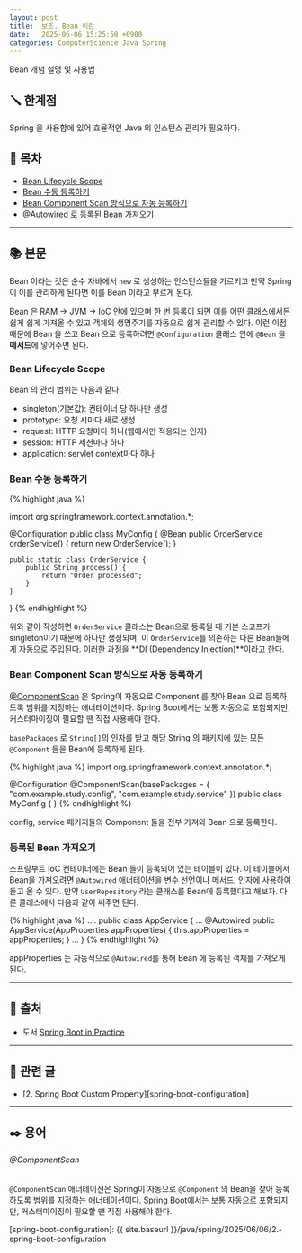 ```yaml
---
layout: post
title:  보조. Bean 이란
date:   2025-06-06 15:25:50 +0900
categories: ComputerScience Java Spring
---
```

<!--more-->
Bean 개념 설명 및 사용법

## 🪛 한계점

Spring 을 사용함에 있어 효율적인 Java 의 인스턴스 관리가 필요하다.

## 📂 목차
- [Bean Lifecycle Scope](#bean-lifecycle-scope)
- [Bean 수동 등록하기](#bean-수동-등록하기)
- [Bean Component Scan 방식으로 자동 등록하기](#bean-component-scan-방식으로-자동-등록하기)
- [@Autowired 로 등록된 Bean 가져오기](#등록된-bean-가져오기)

---

## 📚 본문

Bean 이라는 것은 순수 자바에서 `new` 로 생성하는 인스턴스들을 가르키고 만약 Spring 이 이를 관리하게 된다면 이를 Bean 이라고 부르게 된다.

Bean 은 RAM -> JVM -> IoC 안에 있으며 한 번 등록이 되면 이를 어떤 클래스에서든 쉽게 쉽게 가져올 수 있고 객체의 생명주기를 자동으로 쉽게 관리할 수 있다. 이런 이점 때문에 Bean 을 쓰고 Bean 으로 등록하려면 `@Configuration` 클래스 안에 `@Bean` 을 **메서드**에 넣어주면 된다.

### Bean Lifecycle Scope

Bean 의 관리 범위는 다음과 같다.
- singleton(기본값): 컨테이너 당 하나만 생성
- prototype: 요청 시마다 새로 생성
- request: HTTP 요청마다 하나(웹에서만 적용되는 인자)
- session: HTTP 세션마다 하나
- application: servlet context마다 하나

### Bean 수동 등록하기
{% highlight java %}

import org.springframework.context.annotation.*;

@Configuration
public class MyConfig {
    @Bean
    public OrderService orderService() {
        return new OrderService();
    }

    public static class OrderService {
        public String process() {
            return "Order processed";
        }
    }
}
{% endhighlight %}

위와 같이 작성하면 `OrderService` 클래스는 Bean으로 등록될 때 기본 스코프가 singleton이기 때문에 하나만 생성되며, 이 `OrderService`를 의존하는 다른 Bean들에게 자동으로 주입된다. 이러한 과정을 **DI (Dependency Injection)**이라고 한다.

### Bean Component Scan 방식으로 자동 등록하기

[@ComponentScan](#componentscan) 은 Spring이 자동으로 Component 를 찾아 Bean 으로 등록하도록 범위를 지정하는 애너테이션이다. Spring Boot에서는 보통 자동으로 포함되지만, 커스터마이징이 필요할 땐 직접 사용해야 한다.

`basePackages` 로 `String[]`의 인자를 받고 해당 String 의 패키지에 있는 모든 `@Component` 들을 Bean에 등록하게 된다.

{% highlight java %}
import org.springframework.context.annotation.*;

@Configuration
@ComponentScan(basePackages = {
        "com.example.study.config",
        "com.example.study.service"
})
public class MyConfig { }
{% endhighlight %}

config, service 패키지들의 Component 들을 전부 가져와 Bean 으로 등록한다.

### 등록된 Bean 가져오기

스프링부트 IoC 컨테이너에는 Bean 들이 등록되어 있는 테이블이 있다. 이 테이블에서 Bean을 가져오려면 `@Autowired` 애너테이션을 변수 선언이나 메서드, 인자에 사용하여 들고 올 수 있다. 만약 `UserRepository` 라는 클래스를 Bean에 등록했다고 해보자. 다른 클래스에서 다음과 같이 써주면 된다.

{% highlight java %}
....
public class AppService {
    ...
    @Autowired
    public AppService(AppProperties appProperties) {
        this.appProperties = appProperties;
    }
    ...
}
{% endhighlight %}

appProperties 는 자동적으로 `@Autowired`를 통해 Bean 에 등록된 객체를 가져오게 된다.

---

## 🔗 출처
- 도서 [Spring Boot in Practice](https://www.aladin.co.kr/shop/wproduct.aspx?ItemId=279280319&srsltid=AfmBOoqOq7s5PrLMTe6aMGBXVD7AjNczIgN0e57lelyEY76kueqPkxeK)

---

## 📁 관련 글
- [2. Spring Boot Custom Property][spring-boot-configuration]

---

## ✒️ 용어

###### @ComponentScan

`@ComponentScan` 애너테이션은 Spring이 자동으로 `@Component` 의 Bean을 찾아 등록하도록 범위를 지정하는 애너테이션이다. Spring Boot에서는 보통 자동으로 포함되지만, 커스터마이징이 필요할 땐 직접 사용해야 한다.

[spring-boot-configuration]: {{ site.baseurl }}/java/spring/2025/06/06/2.-spring-boot-configuration